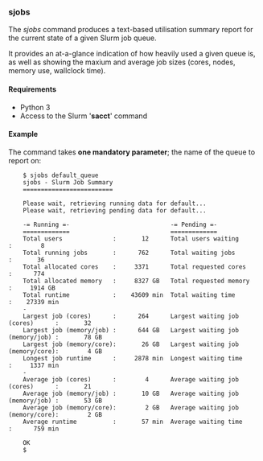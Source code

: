 ### sjobs

The *sjobs* command produces a text-based utilisation summary report for the current state of a given Slurm job queue.

It provides an at-a-glance indication of how heavily used a given queue is, as well as showing the maxium and average job sizes (cores, nodes, memory use, wallclock time). 

#### Requirements

   * Python 3
   * Access to the Slurm '**sacct**' command

#### Example

The command takes **one mandatory parameter**; the name of the queue to report on:

        $ sjobs default_queue
        sjobs - Slurm Job Summary
        =========================

        Please wait, retrieving running data for default...
        Please wait, retrieving pending data for default...

        -= Running =-                            -= Pending =-
        =============                            =============
        Total users              :       12      Total users waiting              :        8
        Total running jobs       :      762      Total waiting jobs               :       36
        Total allocated cores    :     3371      Total requested cores            :      774
        Total allocated memory   :     8327 GB   Total requested memory           :     1914 GB
        Total runtime            :    43609 min  Total waiting time               :    27339 min
        -
        Largest job (cores)      :      264      Largest waiting job (cores)      :       32
        Largest job (memory/job) :      644 GB   Largest waiting job (memory/job) :       78 GB
        Largest job (memory/core):       26 GB   Largest waiting job (memory/core):        4 GB
        Longest job runtime      :     2878 min  Longest waiting time             :     1337 min
        -
        Average job (cores)      :        4      Average waiting job (cores)      :       21
        Average job (memory/job) :       10 GB   Average waiting job (memory/job) :       53 GB
        Average job (memory/core):        2 GB   Average waiting job (memory/core):        2 GB
        Average runtime          :       57 min  Average waiting time             :      759 min

        OK
        $